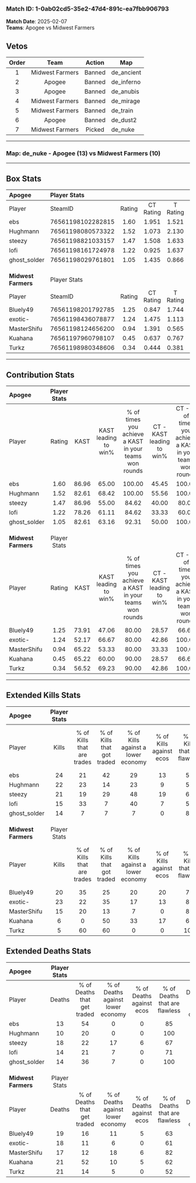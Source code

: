### Match ID: 1-0ab02cd5-35e2-47d4-891c-ea7fbb906793  
**Match Date**: 2025-02-07  
**Teams**: Apogee vs Midwest Farmers  

## Vetos  

| Order | Team | Action | Map |
| :---: | :--: | :----: | --- |
| 1 | Midwest Farmers | Banned | de_ancient |
| 2 | Apogee | Banned | de_inferno |
| 3 | Apogee | Banned | de_anubis |
| 4 | Midwest Farmers | Banned | de_mirage |
| 5 | Midwest Farmers | Banned | de_train |
| 6 | Apogee | Banned | de_dust2 |
| 7 | Midwest Farmers | Picked | de_nuke |

---  

### **Map**: de_nuke - Apogee (13) vs Midwest Farmers (10)  
---  

## Box Stats  

| **Apogee**          | Player Stats      |        |           |          |       |       |       |         |        |      |     |
| :- | :- | :-: | :-: | :-: | :-: | :-: | :-: | :-: | :-: | :-: | :-: |
| Player              | SteamID           | Rating | CT Rating | T Rating | KAST  |  ADR  | Kills | Assists | Deaths | K/D  | HS% |
| ebs                 | 76561198102282815 |  1.60  |   1.951   |  1.521   | 86.96 | 91.4  |  24   |    2    |   13   | 1.85 | 45  |
| Hughmann            | 76561198080573322 |  1.52  |   1.073   |  2.130   | 82.61 | 80.1  |  22   |    2    |   10   | 2.20 | 54  |
| steezy              | 76561198821033157 |  1.47  |   1.508   |  1.633   | 86.96 | 115.5 |  21   |    8    |   18   | 1.17 | 52  |
| lofi                | 76561198161724978 |  1.22  |   0.925   |  1.637   | 78.26 | 85.7  |  15   |   16    |   14   | 1.07 | 73  |
| ghost_solder        | 76561198029761801 |  1.05  |   1.435   |  0.866   | 82.61 | 52.5  |  14   |    3    |   14   | 1.00 | 21  |
|                     |                   |        |           |          |       |       |       |         |        |      |     |
|                     |                   |        |           |          |       |       |       |         |        |      |     |
|                     |                   |        |           |          |       |       |       |         |        |      |     |
| **Midwest Farmers** | Player Stats      |        |           |          |       |       |       |         |        |      |     |
| Player              | SteamID           | Rating | CT Rating | T Rating | KAST  |  ADR  | Kills | Assists | Deaths | K/D  | HS% |
| Bluely49            | 76561198201792785 |  1.25  |   0.847   |  1.744   | 73.91 | 100.0 |  20   |    3    |   19   | 1.05 | 25  |
| exotic-             | 76561198436078877 |  1.24  |   1.475   |  1.113   | 52.17 | 102.7 |  23   |    5    |   18   | 1.28 | 52  |
| MasterShifu         | 76561198124656200 |  0.94  |   1.391   |  0.565   | 65.22 | 66.2  |  15   |    4    |   17   | 0.88 | 40  |
| Kuahana             | 76561197960798107 |  0.45  |   0.637   |  0.767   | 65.22 | 47.2  |   6   |    5    |   21   | 0.29 | 33  |
| Turkz               | 76561198980348606 |  0.34  |   0.444   |  0.381   | 56.52 | 42.4  |   5   |    7    |   21   | 0.24 | 60  |
---  

## Contribution Stats  

| **Apogee**          | Player Stats |       |                      |                                                        |                           |                                                             |                          |                                                            |
| :- | :-: | :-: | :-: | :-: | :-: | :-: | :-: | :-: |
| Player              |    Rating    | KAST  | KAST leading to win% | % of times you achieve a KAST in your teams won rounds | CT - KAST leading to win% | CT - % of times you achieve a KAST in your teams won rounds | T - KAST leading to win% | T - % of times you achieve a KAST in your teams won rounds |
| ebs                 |     1.60     | 86.96 |        65.00         |                         100.00                         |           45.45           |                           100.00                            |          88.89           |                           100.00                           |
| Hughmann            |     1.52     | 82.61 |        68.42         |                         100.00                         |           55.56           |                           100.00                            |          80.00           |                           100.00                           |
| steezy              |     1.47     | 86.96 |        55.00         |                         84.62                          |           40.00           |                            80.00                            |          70.00           |                           87.50                            |
| lofi                |     1.22     | 78.26 |        61.11         |                         84.62                          |           33.33           |                            60.00                            |          88.89           |                           100.00                           |
| ghost_solder        |     1.05     | 82.61 |        63.16         |                         92.31                          |           50.00           |                           100.00                            |          77.78           |                           87.50                            |
|                     |              |       |                      |                                                        |                           |                                                             |                          |                                                            |
|                     |              |       |                      |                                                        |                           |                                                             |                          |                                                            |
|                     |              |       |                      |                                                        |                           |                                                             |                          |                                                            |
| **Midwest Farmers** | Player Stats |       |                      |                                                        |                           |                                                             |                          |                                                            |
| Player              |    Rating    | KAST  | KAST leading to win% | % of times you achieve a KAST in your teams won rounds | CT - KAST leading to win% | CT - % of times you achieve a KAST in your teams won rounds | T - KAST leading to win% | T - % of times you achieve a KAST in your teams won rounds |
| Bluely49            |     1.25     | 73.91 |        47.06         |                         80.00                          |           28.57           |                            66.67                            |          60.00           |                           85.71                            |
| exotic-             |     1.24     | 52.17 |        66.67         |                         80.00                          |           42.86           |                           100.00                            |          100.00          |                           71.43                            |
| MasterShifu         |     0.94     | 65.22 |        53.33         |                         80.00                          |           33.33           |                           100.00                            |          83.33           |                           71.43                            |
| Kuahana             |     0.45     | 65.22 |        60.00         |                         90.00                          |           28.57           |                            66.67                            |          87.50           |                           100.00                           |
| Turkz               |     0.34     | 56.52 |        69.23         |                         90.00                          |           42.86           |                           100.00                            |          100.00          |                           85.71                            |
---  

## Extended Kills Stats  

| **Apogee**          | Player Stats |                            |                            |                                    |                         |                              |                                 |                                       |                    |           |
| :- | :-: | :-: | :-: | :-: | :-: | :-: | :-: | :-: | :-: | :-: |
| Player              |    Kills     | % of Kills that are trades | % of Kills that got traded | % of Kills against a lower economy | % of Kills against ecos | % of Kills that are flawless | % of Kills that are close duels | % of Kills that are assisted by flash | Pistol Round Kills | AWP Kills |
| ebs                 |      24      |             21             |             42             |                 29                 |           13            |              58              |               17                |                   8                   |         4          |     0     |
| Hughmann            |      22      |             23             |             14             |                 23                 |            9            |              55              |                9                |                  18                   |         3          |     2     |
| steezy              |      21      |             19             |             29             |                 48                 |           19            |              67              |                0                |                  10                   |         1          |     0     |
| lofi                |      15      |             33             |             7              |                 40                 |            7            |              53              |                0                |                   0                   |         1          |     0     |
| ghost_solder        |      14      |             7              |             7              |                 7                  |            0            |              86              |                7                |                   0                   |         1          |    10     |
|                     |              |                            |                            |                                    |                         |                              |                                 |                                       |                    |           |
|                     |              |                            |                            |                                    |                         |                              |                                 |                                       |                    |           |
|                     |              |                            |                            |                                    |                         |                              |                                 |                                       |                    |           |
| **Midwest Farmers** | Player Stats |                            |                            |                                    |                         |                              |                                 |                                       |                    |           |
| Player              |    Kills     | % of Kills that are trades | % of Kills that got traded | % of Kills against a lower economy | % of Kills against ecos | % of Kills that are flawless | % of Kills that are close duels | % of Kills that are assisted by flash | Pistol Round Kills | AWP Kills |
| Bluely49            |      20      |             35             |             25             |                 20                 |           20            |              70              |                0                |                  10                   |         1          |     0     |
| exotic-             |      23      |             22             |             35             |                 17                 |           13            |              87              |                4                |                   0                   |         1          |     3     |
| MasterShifu         |      15      |             20             |             13             |                 7                  |            0            |              80              |                7                |                   7                   |         2          |     0     |
| Kuahana             |      6       |             0              |             50             |                 33                 |           17            |              67              |                0                |                   0                   |         1          |     0     |
| Turkz               |      5       |             60             |             60             |                 0                  |            0            |             100              |                0                |                   0                   |         3          |     0     |
## Extended Deaths Stats  

| **Apogee**          | Player Stats |                             |                                   |                          |                               |                            |                           |               |
| :- | :-: | :-: | :-: | :-: | :-: | :-: | :-: | :-: |
| Player              |    Deaths    | % of Deaths that get traded | % of Deaths against lower economy | % of Deaths against ecos | % of Deaths that are flawless | % of Deaths that are close | % of Deaths while blinded | Deaths to AWP |
| ebs                 |      13      |             54              |                 0                 |            0             |              85               |             0              |             0             |       0       |
| Hughmann            |      10      |             20              |                 0                 |            0             |              100              |             0              |             0             |       0       |
| steezy              |      18      |             22              |                17                 |            6             |              67               |             11             |             6             |       1       |
| lofi                |      14      |             21              |                 7                 |            0             |              71               |             0              |             7             |       1       |
| ghost_solder        |      14      |             36              |                 7                 |            0             |              100              |             0              |             7             |       1       |
|                     |              |                             |                                   |                          |                               |                            |                           |               |
|                     |              |                             |                                   |                          |                               |                            |                           |               |
|                     |              |                             |                                   |                          |                               |                            |                           |               |
| **Midwest Farmers** | Player Stats |                             |                                   |                          |                               |                            |                           |               |
| Player              |    Deaths    | % of Deaths that get traded | % of Deaths against lower economy | % of Deaths against ecos | % of Deaths that are flawless | % of Deaths that are close | % of Deaths while blinded | Deaths to AWP |
| Bluely49            |      19      |             16              |                11                 |            5             |              63               |             16             |            11             |       3       |
| exotic-             |      18      |             11              |                 6                 |            0             |              61               |             6              |             0             |       4       |
| MasterShifu         |      17      |             12              |                18                 |            6             |              82               |             6              |             0             |       1       |
| Kuahana             |      21      |             52              |                10                 |            5             |              62               |             5              |            10             |       1       |
| Turkz               |      21      |             14              |                 5                 |            0             |              52               |             5              |            19             |       3       |
